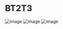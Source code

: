 # BT2T3
![image](https://github.com/user-attachments/assets/77fa9a88-dd1c-49e1-88b7-0fa86d32d6d6)
![image](https://github.com/user-attachments/assets/f0275002-960b-4746-aacc-96a04ecf0787)
![image](https://github.com/user-attachments/assets/b9510675-1aa2-4ae3-b0c6-d7fc71c9ba18)

